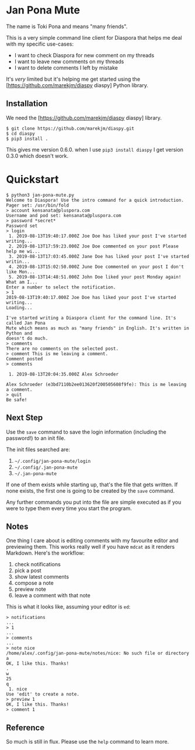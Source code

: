 Jan Pona Mute
=============

The name is Toki Pona and means "many friends".

This is a very simple command line client for Diaspora that helps me
deal with my specific use-cases:

- I want to check Diaspora for new comment on my threads
- I want to leave new comments on my threads
- I want to delete comments I left by mistake

It's *very* limited but it's helping me get started using the
[https://github.com/marekjm/diaspy diaspy] Python library.

Installation
------------

We need the [https://github.com/marekjm/diaspy diaspy] library.

```
$ git clone https://github.com/marekjm/diaspy.git
$ cd diaspy
$ pip3 install .
```

This gives me version 0.6.0. when I use `pip3 install diaspy` I get
version 0.3.0 which doesn't work.

Quickstart
==========

```
$ python3 jan-pona-mute.py
Welcome to Diaspora! Use the intro command for a quick introduction.
Pager set: /usr/bin/fold
> account kensanata@pluspora.com
Username and pod set: kensanata@pluspora.com
> password *secret*
Password set
> login
 1. 2019-08-13T19:40:17.000Z Joe Doe has liked your post I've started writing...
 2. 2019-08-13T17:59:23.000Z Joe Doe commented on your post Please help me wi...
 3. 2019-08-13T17:03:45.000Z Jane Doe has liked your post I've started writin...
 4. 2019-08-13T15:02:50.000Z June Doe commented on your post I don't like Mon...
 5. 2019-08-13T14:48:51.000Z John Doe liked your post Monday again! What am I...
Enter a number to select the notification.
> 1
2019-08-13T19:40:17.000Z Joe Doe has liked your post I've started writing...
Loading...

I've started writing a Diaspora client for the command line. It's called Jan Pona
Mute which means as much as "many friends" in English. It's written in Python and
doesn't do much.
> comments
There are no comments on the selected post.
> comment This is me leaving a comment.
Comment posted
> comments

 1. 2019-08-13T20:04:35.000Z Alex Schroeder

Alex Schroeder (e3bd7110b2ee013620f200505608f9fe): This is me leaving a comment.
> quit
Be safe!
```

Next Step
---------

Use the `save` command to save the login information (including the
password!) to an init file.

The init files searched are:

1. `~/.config/jan-pona-mute/login`
2. `~/.config/.jan-pona-mute`
3. `~/.jan-pona-mute`

If one of them exists while starting up, that's the file that gets
written. If none exists, the first one is going to be created by the
`save` command.

Any further commands you put into the file are simple executed as if
you were to type them every time you start the program.

Notes
-----

One thing I care about is editing comments with my favourite editor
and previewing them. This works really well if you have `mdcat` as it
renders Markdown. Here's the workflow:

1. check notifications
2. pick a post
3. show latest comments
4. compose a note
5. preview note
6. leave a comment with that note

This is what it looks like, assuming your editor is `ed`:

```
> notifications
...
> 1
...
> comments
...
> note nice
/home/alex/.config/jan-pona-mute/notes/nice: No such file or directory
a
OK, I like this. Thanks!
.
w
25
q
 1. nice
Use 'edit' to create a note.
> preview 1
OK, I like this. Thanks!
> comment 1
```

Reference
---------

So much is still in flux. Please use the `help` command to learn more.
